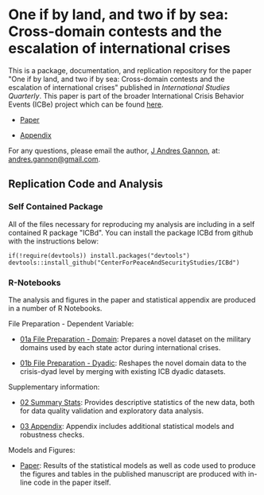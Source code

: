 
# One if by land, and two if by sea: Cross-domain contests and the escalation of international crises

This is a package, documentation, and replication repository for the paper "One if by land, and two if by sea: Cross-domain contests and the escalation of international crises" published in *International Studies Quarterly*. This paper is part of the broader International Crisis Behavior Events (ICBe) project which can be found [here](https://www.crisisevents.org/).

* [Paper](https://github.com/CenterForPeaceAndSecurityStudies/ICBdomains/blob/main/paper/2022-05-04_ICB-Domains-preprint.pdf)

* [Appendix](https://github.com/CenterForPeaceAndSecurityStudies/ICBdomains/blob/main/docs/03_Appendix.Rmd)

For any questions, please email the author, [J Andres Gannon](https://jandresgannon.com/), at: [andres.gannon@gmail.com](mailto:andres.gannon@gmail.com).

## Replication Code and Analysis

### Self Contained Package

All of the files necessary for reproducing my analysis are including in a self contained R package "ICBd". You can install the package ICBd from github with the instructions below:

```{r gh-installation, eval = FALSE}
if(!require(devtools)) install.packages("devtools")
devtools::install_github("CenterForPeaceAndSecurityStudies/ICBd")
```

### R-Notebooks

The analysis and figures in the paper and statistical appendix are produced in a number of R Notebooks.

File Preparation - Dependent Variable:

* [01a File Preparation - Domain](https://github.com/CenterForPeaceAndSecurityStudies/ICBdomains/blob/main/docs/01a_Prep_Domain.Rmd): Prepares a novel dataset on the military domains used by each state actor during international crises.

* [01b File Preparation - Dyadic](https://github.com/CenterForPeaceAndSecurityStudies/ICBdomains/blob/main/docs/01b_Prep_Dyad.Rmd): Reshapes the novel domain data to the crisis-dyad level by merging with existing ICB dyadic datasets.

Supplementary information:

* [02 Summary Stats](https://github.com/CenterForPeaceAndSecurityStudies/ICBdomains/blob/main/docs/02_SummaryStats.Rmd): Provides descriptive statistics of the new data, both for data quality validation and exploratory data analysis.

* [03 Appendix](https://github.com/CenterForPeaceAndSecurityStudies/ICBdomains/blob/main/docs/03_Appendix.Rmd): Appendix includes additional statistical models and robustness checks.

Models and Figures:

* [Paper](https://github.com/CenterForPeaceAndSecurityStudies/ICBdomains/blob/main/paper/2022-05-03_ICB-Domains.Rmd): Results of the statistical models as well as code used to produce the figures and tables in the published manuscript are produced with in-line code in the paper itself.
